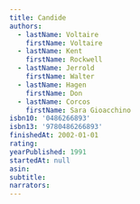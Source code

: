 ```yaml
---
title: Candide
authors:
  - lastName: Voltaire
    firstName: Voltaire
  - lastName: Kent
    firstName: Rockwell
  - lastName: Jerrold
    firstName: Walter
  - lastName: Hagen
    firstName: Don
  - lastName: Corcos
    firstName: Sara Gioacchino
isbn10: '0486266893'
isbn13: '9780486266893'
finishedAt: 2002-01-01
rating:
yearPublished: 1991
startedAt: null
asin:
subtitle:
narrators:
---
```

